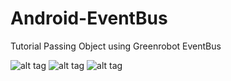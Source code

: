 # Android-EventBus
Tutorial Passing Object using Greenrobot EventBus

![alt tag](https://3.bp.blogspot.com/-L8-qzBHbPGg/V0WfCQHPokI/AAAAAAAAB0U/51pXuwllmKAEHGFiOlIMEEqo9BPlcirrACLcB/s600/Screenshot_20160525-184202.png "EventBus")
![alt tag](https://2.bp.blogspot.com/-uFaoVhO6TF8/V0WfNfAQWNI/AAAAAAAAB0Y/dxepEm0lUcUDkiJt7DWbMw4VD3OWPP5ZwCLcB/s600/Screenshot_20160525-184330.png "EventBus")
![alt tag](https://3.bp.blogspot.com/-fahuGjkxb8A/V0WfTZqJa5I/AAAAAAAAB0c/SCefju9MvtoMbPGlR4igZ8pLiRkTiMLtACLcB/s600/Screenshot_20160525-184337.png.png "EventBus")
